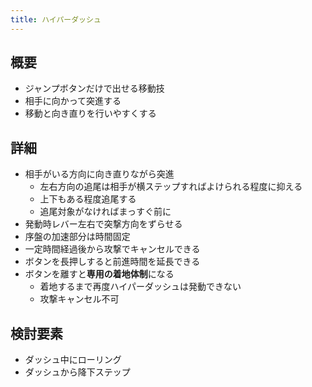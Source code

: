 ```yaml
---
title: ハイパーダッシュ
---
```


## 概要
* ジャンプボタンだけで出せる移動技
* 相手に向かって突進する
* 移動と向き直りを行いやすくする

## 詳細
* 相手がいる方向に向き直りながら突進
    * 左右方向の追尾は相手が横ステップすればよけられる程度に抑える
    * 上下もある程度追尾する
    * 追尾対象がなければまっすぐ前に
* 発動時レバー左右で突撃方向をずらせる
* 序盤の加速部分は時間固定
* 一定時間経過後から攻撃でキャンセルできる
* ボタンを長押しすると前進時間を延長できる
* ボタンを離すと**専用の着地体制**になる
    * 着地するまで再度ハイパーダッシュは発動できない
    * 攻撃キャンセル不可

## 検討要素
* ダッシュ中にローリング
* ダッシュから降下ステップ